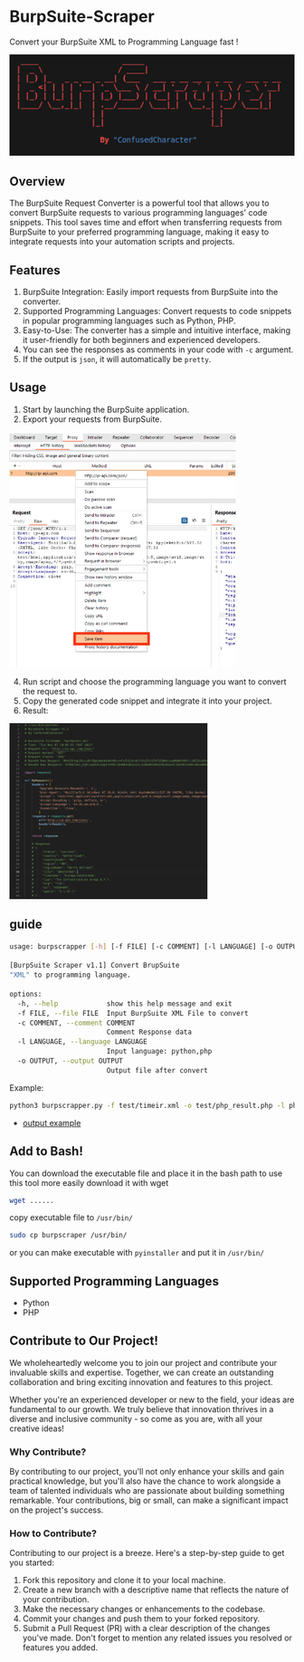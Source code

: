 # BurpSuite-Scraper
Convert your BurpSuite XML to Programming Language fast !

![pic](https://raw.githubusercontent.com/ConfusedCharacter/BurpSuite-Scraper/main/shot/1.png)

## Overview
The BurpSuite Request Converter is a powerful tool that allows you to convert BurpSuite requests to various programming languages' code snippets. This tool saves time and effort when transferring requests from BurpSuite to your preferred programming language, making it easy to integrate requests into your automation scripts and projects.

## Features
1. BurpSuite Integration: Easily import requests from BurpSuite into the converter.
2. Supported Programming Languages: Convert requests to code snippets in popular programming languages such as Python, PHP.
3. Easy-to-Use: The converter has a simple and intuitive interface, making it user-friendly for both beginners and experienced developers.
4. You can see the responses as comments in your code with `-c` argument.
5. If the output is `json`, it will automatically be `pretty`.

## Usage
1. Start by launching the BurpSuite application.
2. Export your requests from BurpSuite.
 <img src="https://raw.githubusercontent.com/ConfusedCharacter/BurpSuite-Scraper/main/shot/2.png" alt="pic" width="400">

4. Run script and choose the programming language you want to convert the request to.
5. Copy the generated code snippet and integrate it into your project.
6. Result:
<img src="https://raw.githubusercontent.com/ConfusedCharacter/BurpSuite-Scraper/main/shot/3.png" alt="pic" width="350">

## guide

```bash
usage: burpscrapper [-h] [-f FILE] [-c COMMENT] [-l LANGUAGE] [-o OUTPUT]

[BurpSuite Scraper v1.1] Convert BrupSuite
"XML" to programming language.

options:
  -h, --help            show this help message and exit
  -f FILE, --file FILE  Input BurpSuite XML File to convert
  -c COMMENT, --comment COMMENT
                        Comment Response data
  -l LANGUAGE, --language LANGUAGE
                        Input language: python,php
  -o OUTPUT, --output OUTPUT
                        Output file after convert
```
Example:
```bash
python3 burpscrapper.py -f test/timeir.xml -o test/php_result.php -l php
```
- [output example](https://github.com/ConfusedCharacter/BurpSuite-Scraper/blob/main/test/php_result.php)
## Add to Bash!
You can download the executable file and place it in the bash path to use this tool more easily
download it with wget
```bash
wget ......
```

copy executable file to `/usr/bin/`
```bash
sudo cp burpscraper /usr/bin/
```
or you can make executable with `pyinstaller` and put it in `/usr/bin/`
## Supported Programming Languages
- Python
- PHP


## Contribute to Our Project!

We wholeheartedly welcome you to join our project and contribute your invaluable skills and expertise. Together, we can create an outstanding collaboration and bring exciting innovation and features to this project.

Whether you're an experienced developer or new to the field, your ideas are fundamental to our growth. We truly believe that innovation thrives in a diverse and inclusive community - so come as you are, with all your creative ideas!

### Why Contribute?

By contributing to our project, you'll not only enhance your skills and gain practical knowledge, but you'll also have the chance to work alongside a team of talented individuals who are passionate about building something remarkable. Your contributions, big or small, can make a significant impact on the project's success.

### How to Contribute?

Contributing to our project is a breeze. Here's a step-by-step guide to get you started:

1. Fork this repository and clone it to your local machine.
2. Create a new branch with a descriptive name that reflects the nature of your contribution.
3. Make the necessary changes or enhancements to the codebase.
4. Commit your changes and push them to your forked repository.
5. Submit a Pull Request (PR) with a clear description of the changes you've made. Don't forget to mention any related issues you resolved or features you added.
